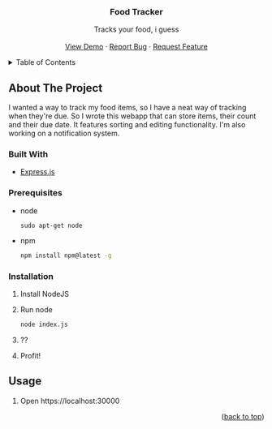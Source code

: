 <div id="top"></div>

<br />
<div align="center">

  <h3 align="center">Food Tracker</h3>

  <p align="center">
    Tracks your food, i guess
    <br />
    <br />
    <a href="https://github.com/cr4yfish/foodTracker">View Demo</a>
    ·
    <a href="https://github.com/cr4yfish/foodTracker/issues">Report Bug</a>
    ·
    <a href="https://github.com/cr4yfish/foodTracker/issues">Request Feature</a>
  </p>
</div>


<details>
  <summary>Table of Contents</summary>
  <ol>
    <li>
      <a href="#about-the-project">About The Project</a>
      <ul>
        <li><a href="#built-with">Built With</a></li>
      </ul>
    </li>
    <li>
      <ul>
        <li><a href="#prerequisites">Prerequisites</a></li>
        <li><a href="#installation">Installation</a></li>
      </ul>
    </li>
    <li><a href="#usage">Usage</a></li>
  </ol>
</details>


## About The Project


I wanted a way to track my food items, so I have a neat way of tracking when they're due.
So I wrote this webapp that can store items, their count and their due date. It features sorting and editing functionality.
I'm also working on a notification system.


### Built With

* [Express.js](https://expressjs.com/)


### Prerequisites

* node
    ```
    sudo apt-get node
    ```

* npm
  ```sh
  npm install npm@latest -g
  ```

### Installation

1. Install NodeJS
2. Run node 
    ```sh
    node index.js
    ```

3. ??
4. Profit!


## Usage

1. Open https://localhost:30000


<p align="right">(<a href="#top">back to top</a>)</p>